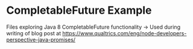 # CompletableFuture Example

Files exploring Java 8 CompletableFuture functionality
  -> Used during writing of blog post at https://www.qualtrics.com/eng/node-developers-perspective-java-promises/
